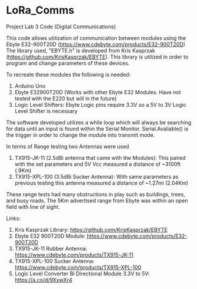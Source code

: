# LoRa_Comms
Project Lab 3 Code (Digital Communications)

This code allows utilization of communication between modules using the Ebyte E32-900T20D (https://www.cdebyte.com/products/E32-900T20D)
The library used, "EBYTE.h" is developed from Kris Kasprzak (https://github.com/KrisKasprzak/EBYTE). 
This library is utilized in order to program and change parameters of these devices.  

To recreate these modules the following is needed:
1. Arduino Uno
2. Ebyte E32900T20D (Works with other Ebyte E32 Modules. Have not tested with the E220 but will in the future)
3. Logic Level Shifters: Ebyte Logic pins require 3.3V so a 5V to 3V Logic Level Shifter is necessary 

The software developed utilizes a while loop which will always be searching for data until an input is found within the Serial Monitor. Serial.Avaliable() is the trigger in order to change the module into transmit mode. 

In terms of Range testing two Antennas were used

1. TX915-JK-11 (2.5dBi antenna that came with the Modules): This paired with the set parameters and 5V Vcc measured a distance of ~3100ft (.9Km)
2. TX915-XPL-100 (3.5dBi Sucker Antenna): With same parameters as previous testing this antenna measured a distance of ~1.27mi (2.04Km)

These range tests had many obstructions in play such as buildings, trees, and busy roads. The 5Km advertised range from Ebyte was within an open field with line of sight. 

Links:
1. Kris Kasprzak Library: https://github.com/KrisKasprzak/EBYTE
2. Ebyte E32 900T20D Module: https://www.cdebyte.com/products/E32-900T20D
3. TX915-JK-11 Rubber Antenna: https://www.cdebyte.com/products/TX915-JK-11
4. TX915-XPL-100 Sucker Antenna: https://www.cdebyte.com/products/TX915-XPL-100
5. Logic Level Converter Bi Directional Module 3.3V to 5V: https://a.co/d/9XxwXr4
